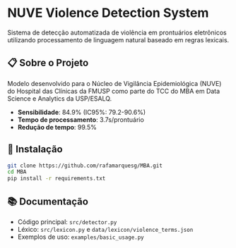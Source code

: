 # NUVE Violence Detection System

Sistema de detecção automatizada de violência em prontuários eletrônicos utilizando processamento de linguagem natural baseado em regras lexicais.

## 📋 Sobre o Projeto

Modelo desenvolvido para o Núcleo de Vigilância Epidemiológica (NUVE) do Hospital das Clínicas da FMUSP como parte do TCC do MBA em Data Science e Analytics da USP/ESALQ.

- **Sensibilidade**: 84.9% (IC95%: 79.2-90.6%)
- **Tempo de processamento**: 3.7s/prontuário
- **Redução de tempo**: 99.5%

## 🚀 Instalação

```bash
git clone https://github.com/rafamarquesg/MBA.git
cd MBA
pip install -r requirements.txt
```

## 📚 Documentação

- Código principal: `src/detector.py`
- Léxico: `src/lexicon.py` e `data/lexicon/violence_terms.json`
- Exemplos de uso: `examples/basic_usage.py`